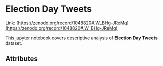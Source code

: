 # Election Day Tweets

Link: [https://zenodo.org/record/1048820#.W_BHg-JReMq](https://zenodo.org/record/1048820#.W_BHg-JReMq)

This jupyter notebook covers descriptive analysis of **Election Day Tweets** dataset. 

## Attributes
